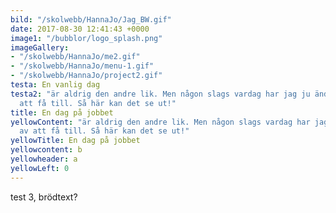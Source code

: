 ```yaml
---
bild: "/skolwebb/HannaJo/Jag_BW.gif"
date: 2017-08-30 12:41:43 +0000
image1: "/bubblor/logo_splash.png"
imageGallery:
- "/skolwebb/HannaJo/me2.gif"
- "/skolwebb/HannaJo/menu-1.gif"
- "/skolwebb/HannaJo/project2.gif"
testa: En vanlig dag
testa2: "är aldrig den andre lik. Men någon slags vardag har jag ju ändå klarat av
  att få till. Så här kan det se ut!"
title: En dag på jobbet
yellowContent: "är aldrig den andre lik. Men någon slags vardag har jag ju ändå klarat
  av att få till. Så här kan det se ut!"
yellowTitle: En dag på jobbet
yellowcontent: b
yellowheader: a
yellowLeft: 0
---
```



test 3, brödtext?